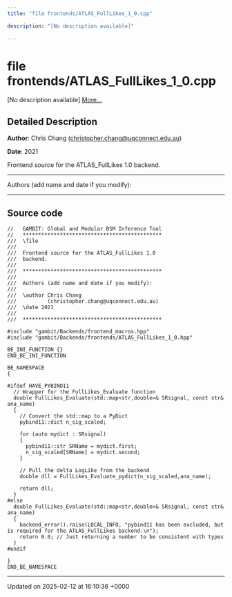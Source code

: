 ```yaml
---
title: "file frontends/ATLAS_FullLikes_1_0.cpp"

description: "[No description available]"

---
```


# file frontends/ATLAS_FullLikes_1_0.cpp

[No description available] [More...](#detailed-description)

## Detailed Description


**Author**: Chris Chang ([christopher.chang@uqconnect.edu.au](mailto:christopher.chang@uqconnect.edu.au)) 

**Date**: 2021

Frontend source for the ATLAS_FullLikes 1.0 backend.



------------------

Authors (add name and date if you modify):



------------------




## Source code

```
//   GAMBIT: Global and Modular BSM Inference Tool
//   *********************************************
///  \file
///
///  Frontend source for the ATLAS_FullLikes 1.0 
///  backend.
///
///  *********************************************
///
///  Authors (add name and date if you modify):
///
///  \author Chris Chang
///          (christopher.chang@uqconnect.edu.au)
///  \date 2021
///
///  *********************************************

#include "gambit/Backends/frontend_macros.hpp"
#include "gambit/Backends/frontends/ATLAS_FullLikes_1_0.hpp"

BE_INI_FUNCTION {}
END_BE_INI_FUNCTION

BE_NAMESPACE
{

#ifdef HAVE_PYBIND11
  // Wrapper for the FullLikes_Evaluate function
  double FullLikes_Evaluate(std::map<str,double>& SRsignal, const str& ana_name)
  {
    // Convert the std::map to a PyDict
    pybind11::dict n_sig_scaled;
    
    for (auto mydict : SRsignal)
    {
      pybind11::str SRName = mydict.first;
      n_sig_scaled[SRName] = mydict.second;
    }
    
    // Pull the delta LogLike from the backend
    double dll = FullLikes_Evaluate_pydict(n_sig_scaled,ana_name);
    
    return dll;
  }
#else
  double FullLikes_Evaluate(std::map<str,double>& SRsignal, const str& ana_name)
  {
    backend_error().raise(LOCAL_INFO, "pybind11 has been excluded, but is required for the ATLAS_FullLikes backend.\n");
    return 0.0; // Just returning a number to be consistent with types
  }
#endif

}
END_BE_NAMESPACE
```


-------------------------------

Updated on 2025-02-12 at 16:10:36 +0000
